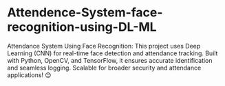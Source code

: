 # Attendence-System-face-recognition-using-DL-ML
Attendance System Using Face Recognition: This project uses Deep Learning (CNN) for real-time face detection and attendance tracking. Built with Python, OpenCV, and TensorFlow, it ensures accurate identification and seamless logging. Scalable for broader security and attendance applications! 😊
